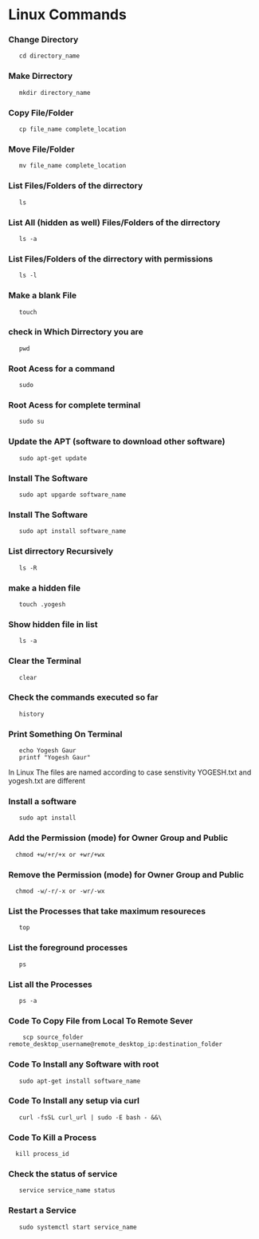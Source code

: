 # Linux Commands 

### Change Directory

```
   cd directory_name
```
### Make Dirrectory

```
   mkdir directory_name
```
### Copy File/Folder

```
   cp file_name complete_location
```
### Move File/Folder

```
   mv file_name complete_location
```
### List Files/Folders of the dirrectory

```
   ls 
```
### List All (hidden as well) Files/Folders of the dirrectory

```
   ls -a
```
### List Files/Folders of the dirrectory with permissions

```
   ls -l
```
### Make a blank File

```
   touch 
```
### check in Which Dirrectory you are

```
   pwd
```
### Root Acess for a command

```
   sudo 
```
### Root Acess for complete terminal

```
   sudo su
```
### Update the APT (software to download other software)

```
   sudo apt-get update 
```
### Install The Software

```
   sudo apt upgarde software_name
```
### Install The Software

```
   sudo apt install software_name
```
### List dirrectory Recursively

``` 
   ls -R
```
### make a hidden file

```
   touch .yogesh
```
### Show hidden file in list

```
   ls -a
```

### Clear the Terminal

```
   clear
```
### Check the commands executed so far

```
   history
```
### Print Something On Terminal

```
   echo Yogesh Gaur
   printf "Yogesh Gaur"
```
 In Linux The files are named according to case senstivity YOGESH.txt and yogesh.txt are different

### Install a software

```
   sudo apt install
```

### Add the Permission (mode) for Owner Group and Public

```
  chmod +w/+r/+x or +wr/+wx 
```
### Remove the Permission (mode) for Owner Group and Public

```
  chmod -w/-r/-x or -wr/-wx
```
### List the Processes that take maximum resoureces

```
   top
```
### List the foreground processes

```
   ps
```
### List all the Processes

```
   ps -a
```
### Code To Copy File from Local To Remote Sever

```
    scp source_folder remote_desktop_username@remote_desktop_ip:destination_folder
```

### Code To Install any Software with root

```
   sudo apt-get install software_name
```

### Code To Install any setup via curl

```
   curl -fsSL curl_url | sudo -E bash - &&\
```

### Code To Kill a Process

```
  kill process_id
```

### Check the status of service

```
   service service_name status 
```

### Restart a Service

```
   sudo systemctl start service_name
```
